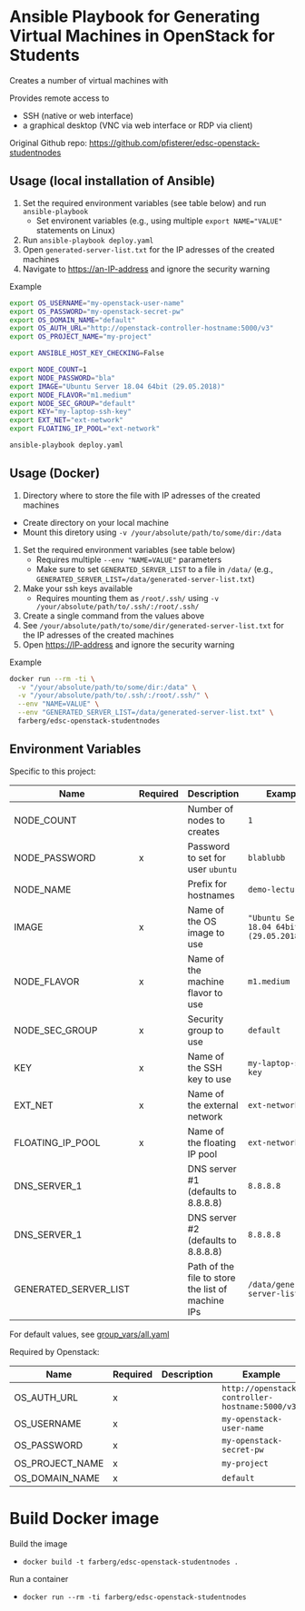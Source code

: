# Ansible Playbook for Generating Virtual Machines in OpenStack for Students

Creates a number of virtual machines with

Provides remote access to
- SSH (native or web interface)
- a graphical desktop (VNC via web interface or RDP via client)

Original Github repo: <https://github.com/pfisterer/edsc-openstack-studentnodes>

## Usage (local installation of Ansible)

1. Set the required environment variables (see table below) and run `ansible-playbook`
   - Set environent variables (e.g., using multiple `export NAME="VALUE"` statements on Linux)
1. Run `ansible-playbook deploy.yaml`
1. Open `generated-server-list.txt` for the IP adresses of the created machines
1. Navigate to <https://an-IP-address> and ignore the security warning

Example

```bash 
export OS_USERNAME="my-openstack-user-name"
export OS_PASSWORD="my-openstack-secret-pw"
export OS_DOMAIN_NAME="default"
export OS_AUTH_URL="http://openstack-controller-hostname:5000/v3"
export OS_PROJECT_NAME="my-project"

export ANSIBLE_HOST_KEY_CHECKING=False 

export NODE_COUNT=1
export NODE_PASSWORD="bla"
export IMAGE="Ubuntu Server 18.04 64bit (29.05.2018)"
export NODE_FLAVOR="m1.medium"
export NODE_SEC_GROUP="default"
export KEY="my-laptop-ssh-key"
export EXT_NET="ext-network"
export FLOATING_IP_POOL="ext-network"

ansible-playbook deploy.yaml
```

## Usage (Docker)

1. Directory where to store the file with IP adresses of the created machines
  - Create directory on your local machine
  - Mount this diretory using `-v /your/absolute/path/to/some/dir:/data`
1. Set the required environment variables (see table below)
   - Requires multiple `--env "NAME=VALUE"` parameters
   - Make sure to set `GENERATED_SERVER_LIST` to a file in `/data/` (e.g., `GENERATED_SERVER_LIST=/data/generated-server-list.txt`)
1. Make your ssh keys available
   - Requires mounting them as `/root/.ssh/` using `-v /your/absolute/path/to/.ssh/:/root/.ssh/`
1. Create a single command from the values above
1. See `/your/absolute/path/to/some/dir/generated-server-list.txt` for the IP adresses of the created machines
2. Open <https://IP-address> and ignore the security warning

Example

```bash
docker run --rm -ti \
  -v "/your/absolute/path/to/some/dir:/data" \
  -v "/your/absolute/path/to/.ssh/:/root/.ssh/" \
  --env "NAME=VALUE" \
  --env "GENERATED_SERVER_LIST=/data/generated-server-list.txt" \
  farberg/edsc-openstack-studentnodes
```

## Environment Variables

Specific to this project:

| Name                  | Required | Description                                       | Example                                    |
| --------------------- | -------- | ------------------------------------------------- | ------------------------------------------ |
| NODE_COUNT            |          | Number of nodes to creates                        | `1`                                        |
| NODE_PASSWORD         | x        | Password to set for user `ubuntu`                 | `blablubb`                                 |
| NODE_NAME             |          | Prefix for hostnames                              | `demo-lecture`                             |
| IMAGE                 | x        | Name of the OS image to use                       | `"Ubuntu Server 18.04 64bit (29.05.2018)"` |
| NODE_FLAVOR           | x        | Name of the machine flavor to use                 | `m1.medium`                                |
| NODE_SEC_GROUP        | x        | Security group to use                             | `default`                                  |
| KEY                   | x        | Name of the SSH key to use                        | `my-laptop-ssh-key`                        |
| EXT_NET               | x        | Name of the external network                      | `ext-network`                              |
| FLOATING_IP_POOL      | x        | Name of the floating IP pool                      | `ext-network`                              |
| DNS_SERVER_1          |          | DNS server #1 (defaults to 8.8.8.8)               | `8.8.8.8`                                  |
| DNS_SERVER_1          |          | DNS server #2 (defaults to 8.8.8.8)               | `8.8.8.8`                                  |
| GENERATED_SERVER_LIST |          | Path of the file to store the list of machine IPs | `/data/generated-server-list.txt`          |

For default values, see [group_vars/all.yaml](group_vars/all.yaml)

Required by Openstack:

| Name            | Required | Description | Example                                        |
| --------------- | -------- | ----------- | ---------------------------------------------- |
| OS_AUTH_URL     | x        |             | `http://openstack-controller-hostname:5000/v3` |
| OS_USERNAME     | x        |             | `my-openstack-user-name`                       |
| OS_PASSWORD     | x        |             | `my-openstack-secret-pw`                       |
| OS_PROJECT_NAME | x        |             | `my-project`                                   |
| OS_DOMAIN_NAME  | x        |             | `default`                                      |


# Build Docker image

Build the image
- `docker build -t farberg/edsc-openstack-studentnodes .`

Run a container
- `docker run --rm -ti farberg/edsc-openstack-studentnodes` 
